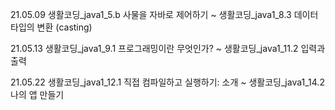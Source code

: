 21.05.09 생활코딩_java1_5.b 사물을 자바로 제어하기 ~ 생활코딩_java1_8.3 데이터 타입의 변환  (casting)

21.05.13 생활코딩_java1_9.1 프로그래밍이란 무엇인가? ~ 생활코딩_java1_11.2 입력과 출력

21.05.22 생활코딩_java1_12.1 직접 컴파일하고 실행하기: 소개 ~ 생활코딩_java1_14.2 나의 앱 만들기
